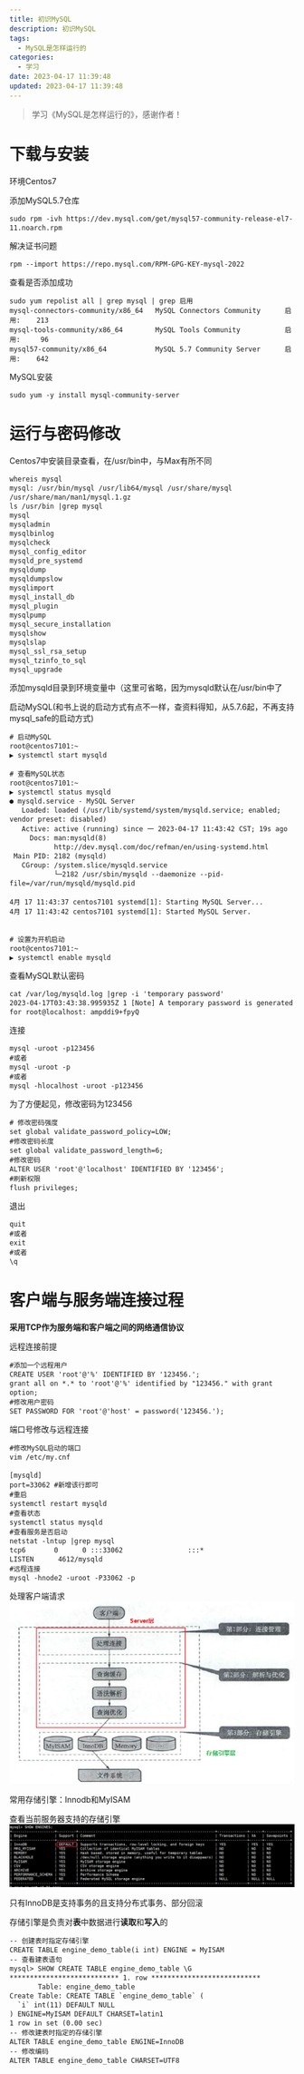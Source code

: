 ```yaml
---
title: 初识MySQL
description: 初识MySQL
tags:
  - MySQL是怎样运行的
categories:
  - 学习
date: 2023-04-17 11:39:48
updated: 2023-04-17 11:39:48
---
```




> 学习《MySQL是怎样运行的》，感谢作者！

# 下载与安装

环境Centos7

添加MySQL5.7仓库  

```shell
sudo rpm -ivh https://dev.mysql.com/get/mysql57-community-release-el7-11.noarch.rpm
```

解决证书问题  

```shell
rpm --import https://repo.mysql.com/RPM-GPG-KEY-mysql-2022
```

查看是否添加成功  

```shell
sudo yum repolist all | grep mysql | grep 启用   
mysql-connectors-community/x86_64   MySQL Connectors Community      启用:    213
mysql-tools-community/x86_64        MySQL Tools Community           启用:     96
mysql57-community/x86_64            MySQL 5.7 Community Server      启用:    642
```

MySQL安装  

```shell
sudo yum -y install mysql-community-server
```

# 运行与密码修改

Centos7中安装目录查看，在/usr/bin中，与Max有所不同

```shell
whereis mysql
mysql: /usr/bin/mysql /usr/lib64/mysql /usr/share/mysql /usr/share/man/man1/mysql.1.gz
ls /usr/bin |grep mysql
mysql
mysqladmin
mysqlbinlog
mysqlcheck
mysql_config_editor
mysqld_pre_systemd
mysqldump
mysqldumpslow
mysqlimport
mysql_install_db
mysql_plugin
mysqlpump
mysql_secure_installation
mysqlshow
mysqlslap
mysql_ssl_rsa_setup
mysql_tzinfo_to_sql
mysql_upgrade
```

添加mysqld目录到环境变量中（这里可省略，因为mysqld默认在/usr/bin中了



启动MySQL(和书上说的启动方式有点不一样，查资料得知，从5.7.6起，不再支持mysql_safe的启动方式)

```shell
# 启动MySQL
root@centos7101:~                                                                      
▶ systemctl start mysqld

# 查看MySQL状态
root@centos7101:~                                                                      
▶ systemctl status mysqld
● mysqld.service - MySQL Server
   Loaded: loaded (/usr/lib/systemd/system/mysqld.service; enabled; vendor preset: disabled)
   Active: active (running) since 一 2023-04-17 11:43:42 CST; 19s ago
     Docs: man:mysqld(8)
           http://dev.mysql.com/doc/refman/en/using-systemd.html
 Main PID: 2182 (mysqld)
   CGroup: /system.slice/mysqld.service
           └─2182 /usr/sbin/mysqld --daemonize --pid-file=/var/run/mysqld/mysqld.pid

4月 17 11:43:37 centos7101 systemd[1]: Starting MySQL Server...
4月 17 11:43:42 centos7101 systemd[1]: Started MySQL Server.


# 设置为开机启动
root@centos7101:~                                                                      
▶ systemctl enable mysqld
```

查看MySQL默认密码  

```shell
cat /var/log/mysqld.log |grep -i 'temporary password'
2023-04-17T03:43:38.995935Z 1 [Note] A temporary password is generated for root@localhost: ampddi9+fpyQ
```

连接

```shell
mysql -uroot -p123456
#或者
mysql -uroot -p
#或者
mysql -hlocalhost -uroot -p123456
```

为了方便起见，修改密码为123456  

```shell
# 修改密码强度
set global validate_password_policy=LOW;
#修改密码长度
set global validate_password_length=6;
#修改密码
ALTER USER 'root'@'localhost' IDENTIFIED BY '123456';
#刷新权限
flush privileges;
```

退出

```shell
quit
#或者
exit
#或者
\q
```

# 客户端与服务端连接过程

**采用TCP作为服务端和客户端之间的网络通信协议**

远程连接前提

```shell
#添加一个远程用户
CREATE USER 'root'@'%' IDENTIFIED BY '123456.';
grant all on *.* to 'root'@'%' identified by "123456." with grant option;
#修改用户密码
SET PASSWORD FOR 'root'@'host' = password('123456.');
```

端口号修改与远程连接

```shell
#修改MySQL启动的端口
vim /etc/my.cnf

[mysqld]
port=33062 #新增该行即可
#重启
systemctl restart mysqld
#查看状态
systemctl status mysqld
#查看服务是否启动
netstat -lntup |grep mysql
tcp6       0      0 :::33062                :::*                    LISTEN      4612/mysqld
#远程连接
mysql -hnode2 -uroot -P33062 -p
```

处理客户端请求  
![image-20230417143901124](https://raw.githubusercontent.com/lwmfjc/lwmfjc.github.io.resource/main/img/image-20230417143901124.png)

常用存储引擎：Innodb和MyISAM

查看当前服务器支持的存储引擎  
![image-20230417144144300](https://raw.githubusercontent.com/lwmfjc/lwmfjc.github.io.resource/main/img/image-20230417144144300.png)

只有InnoDB是支持事务的且支持分布式事务、部分回滚

存储引擎是负责对**表**中数据进行**读取**和**写入**的

```mysql
-- 创建表时指定存储引擎
CREATE TABLE engine_demo_table(i int) ENGINE = MyISAM
-- 查看建表语句
mysql> SHOW CREATE TABLE engine_demo_table \G
*************************** 1. row ***************************
       Table: engine_demo_table
Create Table: CREATE TABLE `engine_demo_table` (
  `i` int(11) DEFAULT NULL
) ENGINE=MyISAM DEFAULT CHARSET=latin1
1 row in set (0.00 sec)
-- 修改建表时指定的存储引擎
ALTER TABLE engine_demo_table ENGINE=InnoDB
-- 修改编码
ALTER TABLE engine_demo_table CHARSET=UTF8
```

